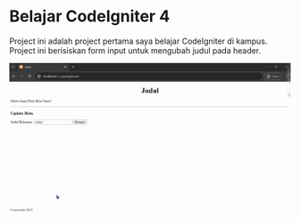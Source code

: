 # Belajar CodeIgniter 4

<p>Project ini adalah project pertama saya belajar CodeIgniter di kampus. Project ini berisiskan form input untuk mengubah judul pada header.</p>

<p align="center"><img src="./public/belajarCI4.gif" alt="belajarCI4.gif" /></p>

